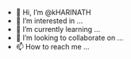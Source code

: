 - 👋 Hi, I’m @kHARINATH
- 👀 I’m interested in ...
- 🌱 I’m currently learning ...
- 💞️ I’m looking to collaborate on ...
- 📫 How to reach me ...

<!---
kHARINATH/kHARINATH is a ✨ special ✨ repository because its `README.md` (this file) appears on your GitHub profile.
You can click the Preview link to take a look at your changes.
--->
